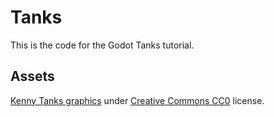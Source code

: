 # Tanks

This is the code for the Godot Tanks tutorial.

## Assets
[Kenny Tanks graphics](https://www.kenney.nl/assets/tanks) under [Creative Commons CC0](https://creativecommons.org/publicdomain/zero/1.0/) license.
